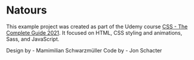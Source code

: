 # Natours
This example project was created as part of the Udemy course [CSS - The Complete Guide 2021](https://www.udemy.com/course/css-the-complete-guide-incl-flexbox-grid-sass/). It focused on HTML, CSS styling and animations, Sass, and JavaScript.

Design by - Mamimilian Schwarzmüller
Code by - Jon Schacter